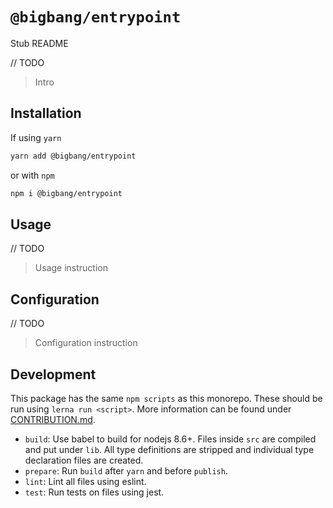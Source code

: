 # `@bigbang/entrypoint`

Stub README

// TODO
> Intro

## Installation

If using `yarn`

```bash
yarn add @bigbang/entrypoint
```

or with `npm`

```bash
npm i @bigbang/entrypoint
```

## Usage

// TODO
> Usage instruction

## Configuration

// TODO
> Configuration instruction

## Development

This package has the same `npm scripts` as this monorepo. These should be run
using `lerna run <script>`. More information can be found under [CONTRIBUTION.md](../../CONTRIBUTION.md).

-   `build`: Use babel to build for nodejs 8.6+. Files inside `src` are compiled and put under `lib`. All type definitions are stripped and individual type declaration files are created.
-   `prepare`: Run `build` after `yarn` and before `publish`.
-   `lint`: Lint all files using eslint.
-   `test`: Run tests on files using jest.
